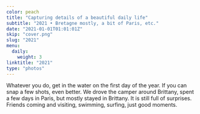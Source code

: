 ```yaml
---
color: peach
title: "Capturing details of a beautiful daily life"
subtitle: "2021 • Bretagne mostly, a bit of Paris, etc."
date: "2021-01-01T01:01:01Z"
skip: "cover.png"
slug: "2021"
menu:
  daily:
    weight: 3
linktitle: "2021"
type: "photos"
---
```

Whatever you do, get in the water on the first day of the year. 
If you can snap a few shots, even better.
We drove the camper around Brittany, spent a few days in Paris, but mostly stayed in Brittany.
It is still full of surprises. Friends coming and visiting, swimming, surfing, just good moments. 
